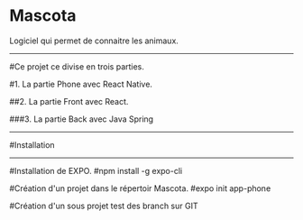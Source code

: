 # Mascota
Logiciel qui permet de connaitre les animaux.
***
#Ce projet ce divise en trois parties.

#1. La partie Phone avec React Native.

##2. La partie Front avec React.

###3. La partie Back avec Java Spring

***
#Installation
***

#Installation de EXPO.
#npm install -g expo-cli

#Création d'un projet dans le répertoir Mascota.
#expo init app-phone

#Création d'un sous projet 
test des branch sur GIT
